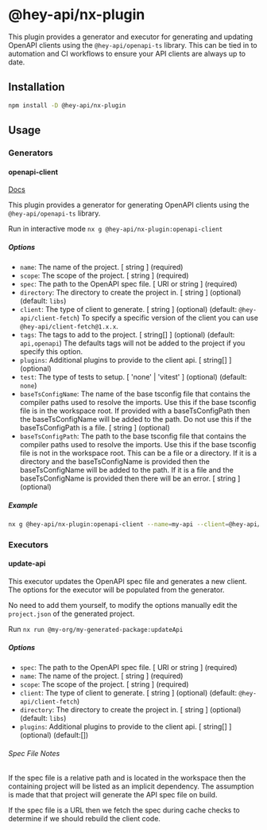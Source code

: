 # @hey-api/nx-plugin

This plugin provides a generator and executor for generating and updating OpenAPI clients using the `@hey-api/openapi-ts` library. This can be tied in to automation and CI workflows to ensure your API clients are always up to date.

## Installation

```bash
npm install -D @hey-api/nx-plugin
```

## Usage

### Generators

#### openapi-client

[Docs](src/generators/openapi-client/README.md)

This plugin provides a generator for generating OpenAPI clients using the `@hey-api/openapi-ts` library.

Run in interactive mode `nx g @hey-api/nx-plugin:openapi-client`

##### Options

- `name`: The name of the project. [ string ] (required)
- `scope`: The scope of the project. [ string ] (required)
- `spec`: The path to the OpenAPI spec file. [ URI or string ] (required)
- `directory`: The directory to create the project in. [ string ] (optional) (default: `libs`)
- `client`: The type of client to generate. [ string ] (optional) (default: `@hey-api/client-fetch`)
  To specify a specific version of the client you can use `@hey-api/client-fetch@1.x.x`.
- `tags`: The tags to add to the project. [ string[] ] (optional) (default: `api,openapi`)
  The defaults tags will not be added to the project if you specify this option.
- `plugins`: Additional plugins to provide to the client api. [ string[] ] (optional)
- `test`: The type of tests to setup. [ 'none' | 'vitest' ] (optional) (default: `none`)
- `baseTsConfigName`: The name of the base tsconfig file that contains the compiler paths used to resolve the imports. Use this if the base tsconfig file is in the workspace root. If provided with a baseTsConfigPath then the baseTsConfigName will be added to the path. Do not use this if the baseTsConfigPath is a file. [ string ] (optional)
- `baseTsConfigPath`: The path to the base tsconfig file that contains the compiler paths used to resolve the imports. Use this if the base tsconfig file is not in the workspace root. This can be a file or a directory. If it is a directory and the baseTsConfigName is provided then the baseTsConfigName will be added to the path. If it is a file and the baseTsConfigName is provided then there will be an error. [ string ] (optional)

##### Example

```bash
nx g @hey-api/nx-plugin:openapi-client --name=my-api --client=@hey-api/client-fetch --scope=@my-app --directory=libs --spec=./spec.yaml --tags=api,openapi
```

### Executors

#### update-api

This executor updates the OpenAPI spec file and generates a new client.
The options for the executor will be populated from the generator.

No need to add them yourself, to modify the options manually edit the `project.json` of the generated project.

Run `nx run @my-org/my-generated-package:updateApi`

##### Options

- `spec`: The path to the OpenAPI spec file. [ URI or string ] (required)
- `name`: The name of the project. [ string ] (required)
- `scope`: The scope of the project. [ string ] (required)
- `client`: The type of client to generate. [ string ] (optional) (default: `@hey-api/client-fetch`)
- `directory`: The directory to create the project in. [ string ] (optional) (default: `libs`)
- `plugins`: Additional plugins to provide to the client api. [ string[] ] (optional) (default:[])

###### Spec File Notes

If the spec file is a relative path and is located in the workspace then the containing project will be listed as an implicit dependency.
The assumption is made that that project will generate the API spec file on build.

If the spec file is a URL then we fetch the spec during cache checks to determine if we should rebuild the client code.
